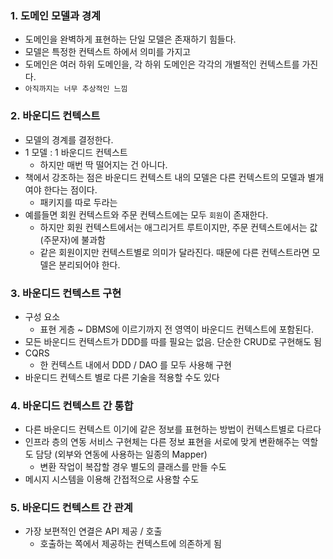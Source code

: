 ### 1. 도메인 모델과 경계

- 도메인을 완벽하게 표현하는 단일 모델은 존재하기 힘들다.
- 모델은 특정한 컨텍스트 하에서 의미를 가지고
- 도메인은 여러 하위 도메인을, 각 하위 도메인은 각각의 개별적인 컨텍스트를 가진다.
- `아직까지는 너무 추상적인 느낌`





### 2. 바운디드 컨텍스트

- 모델의 경계를 결정한다.
- 1 모델 : 1 바운디드 컨텍스트
  - 하지만 매번 딱 떨어지는 건 아니다.
- 책에서 강조하는 점은 바운디드 컨텍스트 내의 모델은 다른 컨텍스트의 모델과 별개여야 한다는 점이다.
  - 패키지를 따로 두라는
- 예를들면 회원 컨텍스트와 주문 컨텍스트에는 모두 `회원`이 존재한다.
  - 하지만 회원 컨텍스트에서는 애그리거트 루트이지만, 주문 컨텍스트에서는 값(주문자)에 불과함
  - 같은 회원이지만 컨텍스트별로 의미가 달라진다. 때문에 다른 컨텍스트라면 모델은 분리되어야 한다.





### 3. 바운디드 컨텍스트 구현

- 구성 요소
  - 표현 게층 ~ DBMS에 이르기까지 전 영역이 바운디드 컨텍스트에 포함된다.
- 모든 바운디드 컨텍스트가 DDD를 따를 필요는 없음. 단순한 CRUD로 구현해도 됨
- CQRS
  - 한 컨텍스트 내에서 DDD / DAO 를 모두 사용해 구현
- 바운디드 컨텍스트 별로 다른 기술을 적용할 수도 있다





### 4. 바운디드 컨텍스트 간 통합

- 다른 바운디드 컨텍스트 이기에 같은 정보를 표현하는 방법이 컨텍스트별로 다르다
- 인프라 층의 연동 서비스 구현체는 다른 정보 표현을 서로에 맞게 변환해주는 역할도 담당 (외부와 연동에 사용하는 일종의 Mapper)
  - 변환 작업이 복잡할 경우 별도의 클래스를 만들 수도
- 메시지 시스템을 이용해 간접적으로 사용할 수도





### 5. 바운디드 컨텍스트 간 관계

- 가장 보편적인 연결은 API 제공 / 호출
  - 호출하는 쪽에서 제공하는 컨텍스트에 의존하게 됨